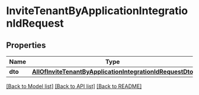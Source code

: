 # InviteTenantByApplicationIntegrationIdRequest

## Properties
Name | Type | Description | Notes
------------ | ------------- | ------------- | -------------
**dto** | [**AllOfInviteTenantByApplicationIntegrationIdRequestDto**](AllOfInviteTenantByApplicationIntegrationIdRequestDto.md) |  | [optional] 

[[Back to Model list]](../../README.md#documentation-for-models) [[Back to API list]](../../README.md#documentation-for-api-endpoints) [[Back to README]](../../README.md)

